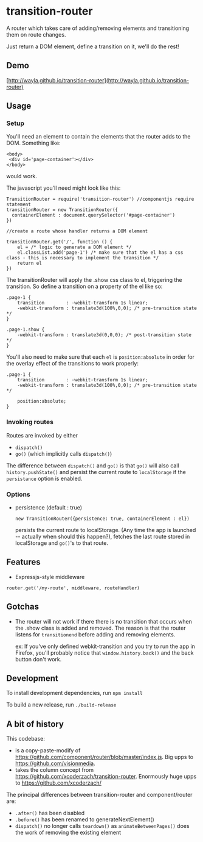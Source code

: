 transition-router
=================

A router which takes care of adding/removing elements and transitioning them on route changes.

Just return a DOM element, define a transition on it, we'll do the rest!

## Demo
  
  [http://wayla.github.io/transition-router](http://wayla.github.io/transition-router)

## Usage

### Setup

You'll need an element to contain the elements that the router adds to the DOM. Something like:

```
<body>
 <div id='page-container'></div>
</body>
```

would work.

The javascript you'll need might look like this:

```
TransitionRouter = require('transition-router') //componentjs require statement
transitionRouter = new TransitionRouter({
  containerElement : document.querySelector('#page-container')
})

//create a route whose handler returns a DOM element

transitionRouter.get('/', function () {
    el = /* logic to generate a DOM element */
    el.classList.add('page-1') /* make sure that the el has a css class - this is necessary to implement the transition */
    return el
})
```

The transitionRouter will apply the .show css class to el, triggering the transition.
So define a transition on a property of the el like so:


```
.page-1 {
    transition        : -webkit-transform 1s linear;
    -webkit-transform : translate3d(100%,0,0); /* pre-transition state */
}

.page-1.show {
    -webkit-transform : translate3d(0,0,0); /* post-transition state */
}
```

You'll also need to make sure that each `el` is `position:absolute` in order for the overlay effect of the transitions to work properly:

```
.page-1 {
    transition        : -webkit-transform 1s linear;
    -webkit-transform : translate3d(100%,0,0); /* pre-transition state */

    position:absolute;
}
```

### Invoking routes

Routes are invoked by either
- `dispatch()`
- `go()` (which implicitly calls `dispatch()`)

The difference between `dispatch()` and `go()` is that `go()` will also call `history.pushState()` and persist the current route to `localStorage` if the `persistance` option is enabled.

### Options

- persistence (default : true)
  ```
  new TransitionRouter({persistence: true, containerElement : el})
  ```

  persists the current route to localStorage. (Any time the app is launched -- actually when should this happen?), fetches the last route stored in localStorage and `go()`'s to that route.
  

## Features

- Expressjs-style middleware
  
```
router.get('/my-route', middleware, routeHandler)
```

## Gotchas


- The router will not work if there there is no transition that occurs when the .show class is added and removed. The reason is that the router listens for `transitionend` before adding and removing elements.
  
   ex: If you've only defined webkit-transition and you try to run the app in Firefox, you'll probably notice that
`window.history.back()` and the back button don't work.

## Development

  To install development dependencies, run `npm install`

  To build a new release, run `./build-release`


## A bit of history

This codebase:

- is a copy-paste-modify of https://github.com/component/router/blob/master/index.js. Big upps to https://github.com/visionmedia.
- takes the column concept from https://github.com/xcoderzach/transition-router. Enormously huge upps to https://github.com/xcoderzach/

The principal differences between transition-router and component/router are:

- `.after()` has been disabled
- `.before()` has been renamed to generateNextElement()
- `dispatch()` no longer calls `teardown()` as `animateBetweenPages()` does the work of removing the existing element
